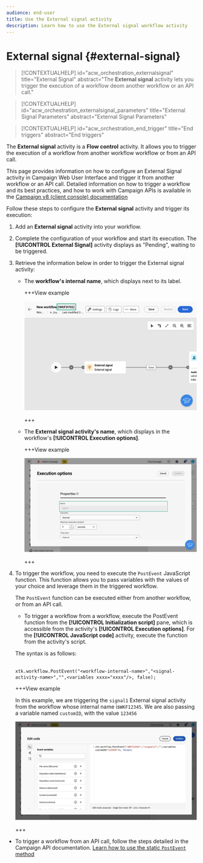 ```yaml
---
audience: end-user
title: Use the External signal activity
description: Learn how to use the External signal workflow activity
---
```

# External signal {#external-signal}

<!--External Signal End-->

>[!CONTEXTUALHELP]
>id="acw_orchestration_externalsignal"
>title="External Signal"
>abstract="The **External signal** activity lets you trigger the execution of a workflow deom another workflow or an API call."

>[!CONTEXTUALHELP]
>id="acw_orchestration_externalsignal_parameters"
>title="External Signal Parameters"
>abstract="External Signal Parameters"

>[!CONTEXTUALHELP]
>id="acw_orchestration_end_trigger"
>title="End triggers"
>abstract="End triggers"

The **External signal** activity is a **Flow control** activity. It allows you to trigger the execution of a workflow from another workflow workflow or from an API call.

This page provides information on how to configure an External Signal activity in Campaign Web User Interface and trigger it from another workflow or an API call. Detailed information on how to trigger a workflow and its best practices, and how to work with Campaign APIs is available in the [Campaign v8 (client console) documentation](https://experienceleague.adobe.com/en/docs/campaign/automation/workflows/advanced-management/javascript-in-workflows#trigger-example)

Follow these steps to configure the **External signal** activity and trigger its execution:

1. Add an **External signal** activity into your workflow.

1. Complete the configuration of your workflow and start its execution. The **[!UICONTROL External Signal]** activity displays as "Pending", waiting to be triggered.

1. Retrieve the information below in order to trigger the External signal activity:

    * The **workflow's internal name**, which displays next to its label.

        +++View example

        ![](../assets/external-signal-workflow-name.png)

        +++

    * The **External signal activity's name**, which displays in the workflow's **[!UICONTROL Execution options]**.

        +++View example

        ![](../assets/external-signal-name.png)

        +++

1. To trigger the workflow, you need to execute the `PostEvent` JavaScript function. This function allows you to pass variables with the values of your choice and leverage them in the triggered workflow.

    The `PostEvent` function can be executed either from another workflow, or from an API call.

    * To trigger a workflow from a workflow, execute the PostEvent function from the **[!UICONTROL Initialization script]** pane, which is accessible from the activity's **[!UICONTROL Execution options]**. For the **[!UICONTROL JavaScript code]** activity, execute the function from the activity's script.

    The syntax is as follows:

    ```

    xtk.workflow.PostEvent("<workflow-internal-name>","<signal-activity-name>","",<variables xxxx="xxxx"/>, false);

    ```

    +++View example

    In this example, we are triggering the `signal1` External signal activity from the workflow whose internal name is`WKF12345`. We are also passing a variable named `customID`, with the value `123456`

    ![](../assets/external-signal-sample.png)

    +++

* To trigger a workflow from an API call, follow the steps detailed in the Campaign API documentation. [Learn how to use the static `PostEvent` method](https://experienceleague.adobe.com/developer/campaign-api/api/sm-workflow-PostEvent.html)
